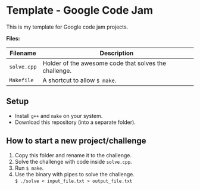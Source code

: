 # Template - Google Code Jam

This is my template for Google code jam projects.

**Files:**

Filename | Description |
-------- | ----------- |
`solve.cpp` | Holder of the awesome code that solves the challenge.
`Makefile` | A shortcut to allow `$ make`.

## Setup

* Install `g++` and `make` on your system.
* Download this repository (into a separate folder).


## How to start a new project/challenge

1. Copy this folder and rename it to the challenge.
2. Solve the challenge with code inside `solve.cpp`.
3. Run `$ make`.
4. Use the binary with pipes to solve the challenge.   
`$ ./solve < input_file.txt > output_file.txt`
